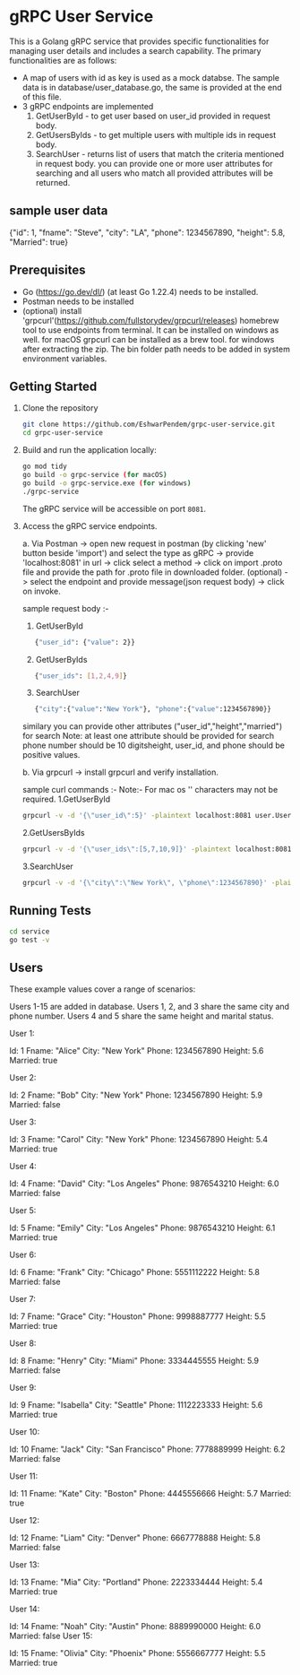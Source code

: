 # gRPC User Service

This is a Golang gRPC service that provides specific functionalities for managing user details and includes a search capability. The primary functionalities are as follows:
- A map of users with id as key is used as a mock databse. The sample data is in database/user_database.go, the same is provided 
   at the end of this file.
- 3 gRPC endpoints are implemented
   1. GetUserById - to get user based on user_id provided in request body.
   2. GetUsersByIds - to get multiple users with multiple ids in request body.
   3. SearchUser - returns list of users that match the criteria mentioned in request body. 
               you can provide one or more user attributes for searching and 
               all users who match all provided attributes will be returned.

## sample user data
   {"id": 1, "fname": "Steve", "city": "LA", "phone": 1234567890, "height": 5.8, "Married": true}

## Prerequisites

- Go (https://go.dev/dl/) (at least Go 1.22.4) needs to be installed.
- Postman needs to be installed
- (optional) install 'grpcurl'(https://github.com/fullstorydev/grpcurl/releases) homebrew tool to use endpoints from terminal. It can be installed on windows as well.
   for macOS grpcurl can be installed as a brew tool.
   for windows after extracting the zip. The bin folder path needs to be added in system environment variables.

## Getting Started

1. Clone the repository
   ```bash
   git clone https://github.com/EshwarPendem/grpc-user-service.git
   cd grpc-user-service
   ```

2. Build and run the application locally:

   ```bash
   go mod tidy
   go build -o grpc-service (for macOS)
   go build -o grpc-service.exe (for windows)
   ./grpc-service
   ```

   The gRPC service will be accessible on port `8081`.

3. Access the gRPC service endpoints.

   a. Via Postman
      -> open new request in postman (by clicking 'new' button beside 'import') and select the type as gRPC
      -> provide 'localhost:8081' in url 
      -> click select a method
      -> click on import .proto file and provide the path for .proto file in downloaded folder. (optional)
      -> select the endpoint and provide message(json request body)
      -> click on invoke.

   sample request body :- 
      1. GetUserById
      ```bash
         {"user_id": {"value": 2}}
      ```
      2. GetUserByIds
      ```bash
         {"user_ids": [1,2,4,9]}
      ```
      3. SearchUser
      ```bash 
         {"city":{"value":"New York"}, "phone":{"value":1234567890}}
      ```
   similary you can provide other attributes ("user_id","height","married") for search
   Note: at least one attribute should be provided for search phone number should be 10 digitsheight, user_id, and phone should be positive values.

   b. Via grpcurl
      -> install grpcurl and verify installation.

   sample curl commands :- 
      Note:- For mac os '\' characters may not be required.
      1.GetUserById
      ```bash
      grpcurl -v -d '{\"user_id\":5}' -plaintext localhost:8081 user.UserService/GetUserById 
      ```
      2.GetUsersByIds
      ```bash
      grpcurl -v -d '{\"user_ids\":[5,7,10,9]}' -plaintext localhost:8081 user.UserService/GetUsersByIds 
      ```
      3.SearchUser
      ```bash
      grpcurl -v -d '{\"city\":\"New York\", \"phone\":1234567890}' -plaintext localhost:8081 user.UserService/SearchUser
      ```
## Running Tests

```bash
cd service
go test -v
```
## Users
These example values cover a range of scenarios:

Users 1-15 are added in database.
Users 1, 2, and 3 share the same city and phone number.
Users 4 and 5 share the same height and marital status.

User 1:

Id: 1
Fname: "Alice"
City: "New York"
Phone: 1234567890
Height: 5.6
Married: true

User 2:

Id: 2
Fname: "Bob"
City: "New York"
Phone: 1234567890
Height: 5.9
Married: false

User 3:

Id: 3
Fname: "Carol"
City: "New York"
Phone: 1234567890
Height: 5.4
Married: true

User 4:

Id: 4
Fname: "David"
City: "Los Angeles"
Phone: 9876543210
Height: 6.0
Married: false

User 5:

Id: 5
Fname: "Emily"
City: "Los Angeles"
Phone: 9876543210
Height: 6.1
Married: true

User 6:

Id: 6
Fname: "Frank"
City: "Chicago"
Phone: 5551112222
Height: 5.8
Married: false

User 7:

Id: 7
Fname: "Grace"
City: "Houston"
Phone: 9998887777
Height: 5.5
Married: true

User 8:

Id: 8
Fname: "Henry"
City: "Miami"
Phone: 3334445555
Height: 5.9
Married: false

User 9:

Id: 9
Fname: "Isabella"
City: "Seattle"
Phone: 1112223333
Height: 5.6
Married: true

User 10:

Id: 10
Fname: "Jack"
City: "San Francisco"
Phone: 7778889999
Height: 6.2
Married: false

User 11:

Id: 11
Fname: "Kate"
City: "Boston"
Phone: 4445556666
Height: 5.7
Married: true

User 12:

Id: 12
Fname: "Liam"
City: "Denver"
Phone: 6667778888
Height: 5.8
Married: false

User 13:

Id: 13
Fname: "Mia"
City: "Portland"
Phone: 2223334444
Height: 5.4
Married: true

User 14:

Id: 14
Fname: "Noah"
City: "Austin"
Phone: 8889990000
Height: 6.0
Married: false
User 15:


Id: 15
Fname: "Olivia"
City: "Phoenix"
Phone: 5556667777
Height: 5.5
Married: true
